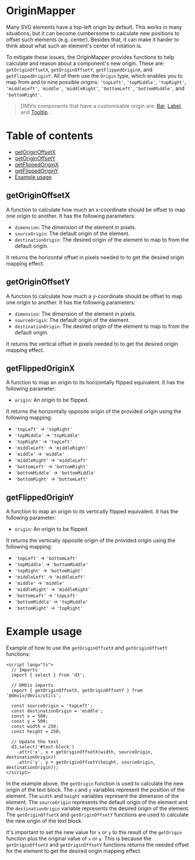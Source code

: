 # OriginMapper

Many SVG elements have a top-left origin by default. This works in many situations, but it can become cumbersome to calculate new positions to offset such elements (e.g. center). Besides that, it can make it harder to think about what such an element's center of rotation is.

To mitigate these issues, the OriginMapper provides functions to help calculate and reason about a component's new origin.
These are: `getOriginOffsetX`, `getOriginOffsetY`, `getFlippedOriginX`, and `getFlippedOriginY`. All of them use the `Origin` type, which enables you to map from and to nine possible origins: `'topLeft'`, `'topMiddle'`, `'topRight'`, `'middleLeft'`, `'middle'`, `'middleRight'`, `'bottomLeft'`, `'bottomMiddle'`, and `'bottomRight'`.

> DMVis components that have a customisable origin are: [Bar](components/Bar.md), [Label](components/Label.md), and [Tooltip](components/Tooltip.md).

# Table of contents

- [getOriginOffsetX](#getOriginOffsetX)
- [getOriginOffsetY](#getOriginOffsetY)
- [getFlippedOriginX](#getFlippedOriginX)
- [getFlippedOriginY](#getFlippedOriginY)
- [Example usage](#example-usage)

## getOriginOffsetX

A function to calculate how much an x-coordinate should be offset to map one origin to another.
It has the following parameters:

- `dimension`: The dimension of the element in pixels.
- `sourceOrigin`: The default origin of the element.
- `destinationOrigin`: The desired origin of the element to map to from the default origin.

It returns the horizontal offset in pixels needed to to get the desired origin mapping effect.

## getOriginOffsetY

A function to calculate how much a y-coordinate should be offset to map one origin to another.
It has the following parameters:

- `dimension`: The dimension of the element in pixels.
- `sourceOrigin`: The default origin of the element.
- `destinationOrigin`: The desired origin of the element to map to from the default origin.

It returns the vertical offset in pixels needed to to get the desired origin mapping effect.

## getFlippedOriginX

A function to map an origin to its horizontally flipped equivalent.
It has the following parameter:

- `origin`: An origin to be flipped.

It returns the horizontally opposite origin of the provided origin using the following mapping:

- `'topLeft'` -> `'topRight'`
- `'topMiddle'` -> `'topMiddle'`
- `'topRight'` -> `'topLeft'`
- `'middleLeft'` -> `'middleRight'`
- `'middle'` -> `'middle'`
- `'middleRight'` -> `'middleLeft'`
- `'bottomLeft'` -> `'bottomRight'`
- `'bottomMiddle'` -> `'bottomMiddle'`
- `'bottomRight'` -> `'bottomLeft'`

## getFlippedOriginY

A function to map an origin to its vertically flipped equivalent.
It has the following parameter:

- `origin`: An origin to be flipped.

It returns the vertically opposite origin of the provided origin using the following mapping:

- `'topLeft'` -> `'bottomLeft'`
- `'topMiddle'` -> `'bottomMiddle'`
- `'topRight'` -> `'bottomRight'`
- `'middleLeft'` -> `'middleLeft'`
- `'middle'` -> `'middle'`
- `'middleRight'` -> `'middleRight'`
- `'bottomLeft'` -> `'topLeft'`
- `'bottomMiddle'` -> `'topMiddle'`
- `'bottomRight'` -> `'topRight'`

# Example usage

Example of how to use the `getOriginOffsetX` and `getOriginOffsetY` functions:

```svelte
<script lang="ts">
  // Imports
  import { select } from 'd3';

  // DMVis imports
  import { getOriginOffsetX, getOriginOffsetY } from '@dmvis/dmvis/utils';

  const sourceOrigin = 'topLeft';
  const destinationOrigin = 'middle';
  const x = 500;
  const y = 500;
  const width = 250;
  const height = 250;

  // Update the text
  d3.select('#text-block')
    .attr('x', x + getOriginOffsetX(width, sourceOrigin, destinationOrigin))
    .attr('y', y + getOriginOffsetY(height, sourceOrigin, destinationOrigin));
</script>
```

In the example above, the `getOrigin` function is used to calculate the new origin of the text block. The `x` and `y` variables represent the position of the element. The `width` and `height` variables represent the dimension of the element. The `sourceOrigin` represents the default origin of the element and the `destinationOrigin` variable represents the desired origin of the element. The `getOriginOffsetX` and `getOriginOffsetY` functions are used to calculate the new origin of the text block.

It's important to set the new value for `x` or `y` to the result of the `getOrigin` function plus the original value of `x` or `y`. This is because the `getOriginOffsetX` and `getOriginOffsetY` functions returns the needed offset for the element to get the desired origin mapping effect.
